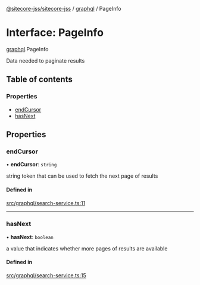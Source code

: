 [@sitecore-jss/sitecore-jss](../README.md) / [graphql](../modules/graphql.md) / PageInfo

# Interface: PageInfo

[graphql](../modules/graphql.md).PageInfo

Data needed to paginate results

## Table of contents

### Properties

- [endCursor](graphql.PageInfo.md#endcursor)
- [hasNext](graphql.PageInfo.md#hasnext)

## Properties

### endCursor

• **endCursor**: `string`

string token that can be used to fetch the next page of results

#### Defined in

[src/graphql/search-service.ts:11](https://github.com/Sitecore/jss/blob/f725706e9/packages/sitecore-jss/src/graphql/search-service.ts#L11)

___

### hasNext

• **hasNext**: `boolean`

a value that indicates whether more pages of results are available

#### Defined in

[src/graphql/search-service.ts:15](https://github.com/Sitecore/jss/blob/f725706e9/packages/sitecore-jss/src/graphql/search-service.ts#L15)
